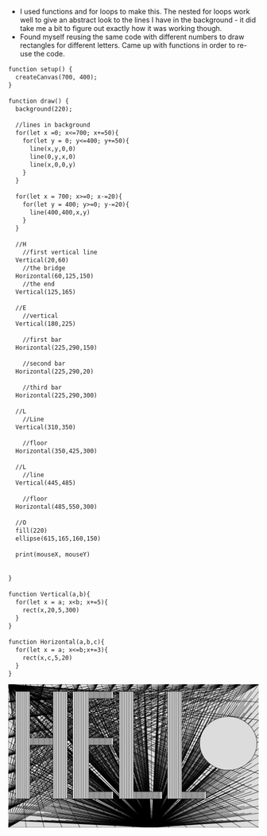 - I used functions and for loops to make this. The nested for loops work well to give an abstract look to the lines I have in the background - it did take me a bit to figure out exactly how it was working though.
- Found myself reusing the same code with different numbers to draw rectangles for different letters. Came up with functions in order to re-use the code.

```
function setup() {
  createCanvas(700, 400);
}

function draw() {
  background(220);

  //lines in background
  for(let x =0; x<=700; x+=50){
    for(let y = 0; y<=400; y+=50){
      line(x,y,0,0)
      line(0,y,x,0)
      line(x,0,0,y)
    }
  }
  
  for(let x = 700; x>=0; x-=20){
    for(let y = 400; y>=0; y-=20){
      line(400,400,x,y)
    }
  }
  
  //H
    //first vertical line
  Vertical(20,60)
    //the bridge
  Horizontal(60,125,150)
    //the end
  Vertical(125,165)
  
  //E
    //vertical
  Vertical(180,225)

    //first bar
  Horizontal(225,290,150)

    //second bar
  Horizontal(225,290,20)

    //third bar
  Horizontal(225,290,300)

  //L
    //Line
  Vertical(310,350)
  
    //floor
  Horizontal(350,425,300)
  
  //L
    //line
  Vertical(445,485)
  
    //floor
  Horizontal(485,550,300)
  
  //O
  fill(220)
  ellipse(615,165,160,150)
  
  print(mouseX, mouseY)
  
  
}

function Vertical(a,b){
  for(let x = a; x<b; x+=5){
    rect(x,20,5,300)
  }
}

function Horizontal(a,b,c){
  for(let x = a; x<=b;x+=3){
    rect(x,c,5,20)
  }
}
```

![](Picture.png)
